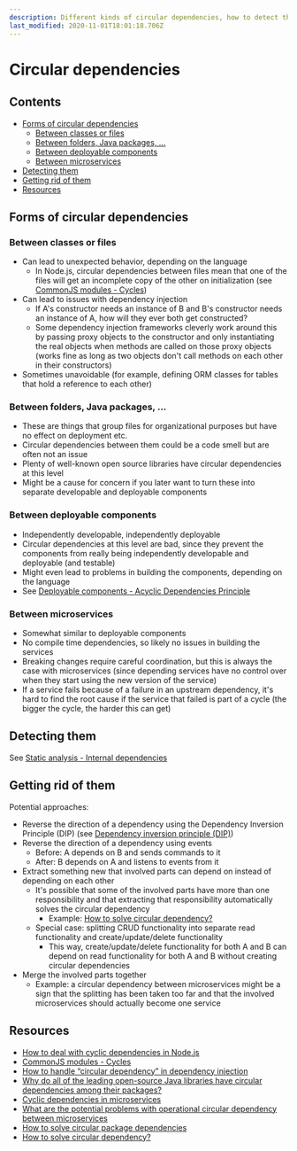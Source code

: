 ```yaml
---
description: Different kinds of circular dependencies, how to detect them and how to get rid of them if needed
last_modified: 2020-11-01T18:01:18.706Z
---
```


# Circular dependencies

## Contents

-   [Forms of circular dependencies](#forms-of-circular-dependencies)
    -   [Between classes or files](#between-classes-or-files)
    -   [Between folders, Java packages, ...](#between-folders-java-packages-)
    -   [Between deployable components](#between-deployable-components)
    -   [Between microservices](#between-microservices)
-   [Detecting them](#detecting-them)
-   [Getting rid of them](#getting-rid-of-them)
-   [Resources](#resources)

## Forms of circular dependencies

### Between classes or files

-   Can lead to unexpected behavior, depending on the language
    -   In Node.js, circular dependencies between files mean that one of the files will get an incomplete copy of the other on initialization (see [CommonJS modules - Cycles](https://nodejs.org/api/modules.html#modules_cycles))
-   Can lead to issues with dependency injection
    -   If A's constructor needs an instance of B and B's constructor needs an instance of A, how will they ever both get constructed?
    -   Some dependency injection frameworks cleverly work around this by passing proxy objects to the constructor and only instantiating the real objects when methods are called on those proxy objects (works fine as long as two objects don't call methods on each other in their constructors)
-   Sometimes unavoidable (for example, defining ORM classes for tables that hold a reference to each other)

### Between folders, Java packages, ...

-   These are things that group files for organizational purposes but have no effect on deployment etc.
-   Circular dependencies between them could be a code smell but are often not an issue
-   Plenty of well-known open source libraries have circular dependencies at this level
-   Might be a cause for concern if you later want to turn these into separate developable and deployable components

### Between deployable components

-   Independently developable, independently deployable
-   Circular dependencies at this level are bad, since they prevent the components from really being independently developable and deployable (and testable)
-   Might even lead to problems in building the components, depending on the language
-   See [Deployable components - Acyclic Dependencies Principle](./Deployable-components.md#acyclic-dependencies-principle)

### Between microservices

-   Somewhat similar to deployable components
-   No compile time dependencies, so likely no issues in building the services
-   Breaking changes require careful coordination, but this is always the case with microservices (since depending services have no control over when they start using the new version of the service)
-   If a service fails because of a failure in an upstream dependency, it's hard to find the root cause if the service that failed is part of a cycle (the bigger the cycle, the harder this can get)

## Detecting them

See [Static analysis - Internal dependencies](../processes-techniques/Static-analysis.md#internal-dependencies)

## Getting rid of them

Potential approaches:

-   Reverse the direction of a dependency using the Dependency Inversion Principle (DIP) (see [Dependency inversion principle (DIP)](./oo-design/SOLID-principles.md#dependency-inversion-principle-dip))
-   Reverse the direction of a dependency using events
    -   Before: A depends on B and sends commands to it
    -   After: B depends on A and listens to events from it
-   Extract something new that involved parts can depend on instead of depending on each other
    -   It's possible that some of the involved parts have more than one responsibility and that extracting that responsibility automatically solves the circular dependency
        -   Example: [How to solve circular dependency?](https://softwareengineering.stackexchange.com/questions/306483/how-to-solve-circular-dependency)
    -   Special case: splitting CRUD functionality into separate read functionality and create/update/delete functionality
        -   This way, create/update/delete functionality for both A and B can depend on read functionality for both A and B without creating circular dependencies
-   Merge the involved parts together
    -   Example: a circular dependency between microservices might be a sign that the splitting has been taken too far and that the involved microservices should actually become one service

## Resources

-   [How to deal with cyclic dependencies in Node.js](https://stackoverflow.com/questions/10869276/how-to-deal-with-cyclic-dependencies-in-node-js)
-   [CommonJS modules - Cycles](https://nodejs.org/api/modules.html#modules_cycles)
-   [How to handle “circular dependency” in dependency injection](https://softwareengineering.stackexchange.com/questions/253646/how-to-handle-circular-dependency-in-dependency-injection)
-   [Why do all of the leading open-source Java libraries have circular dependencies among their packages?](https://stackoverflow.com/questions/33809884/why-do-all-of-the-leading-open-source-java-libraries-have-circular-dependencies)
-   [Cyclic dependencies in microservices](https://softwareengineering.stackexchange.com/questions/398453/cyclic-dependencies-in-microservices)
-   [What are the potential problems with operational circular dependency between microservices](https://softwareengineering.stackexchange.com/questions/350155/what-are-the-potential-problems-with-operational-circular-dependency-between-mic)
-   [How to solve circular package dependencies](https://softwareengineering.stackexchange.com/questions/186921/how-to-solve-circular-package-dependencies)
-   [How to solve circular dependency?](https://softwareengineering.stackexchange.com/questions/306483/how-to-solve-circular-dependency)

